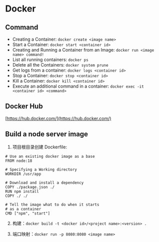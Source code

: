 # Docker

## Command

- Creating a Container: `docker create <image name>`
- Start a Container: `docker start <container id>`
- Creating and Running a Container from an Image: `docker run <image name> command!`
- List all running containers:  `docker ps`
- Delete all the Containers: `docker system prune`
- Get logs from a container: `docker logs <container id>`
- Stop a Container: `docker stop <container id>`
- Kill a Container: `docker kill <container id>`
- Execute an additional command in a container: `docker exec -it <container id> <command>`
  
## Docker Hub
[https://hub.docker.com/](https://hub.docker.com/)

## Build a node server image
1. 项目根目录创建 Dockerfile:
```
# Use an existing docker image as a base
FROM node:18

# Specifying a Working directory
WORKDIR /usr/app

# Download and install a dependency
COPY ./package.json ./
RUN npm install
COPY ./ ./

# Tell the image what to do when it starts
# as a container
CMD ["npm", "start"]
```

2. 构建：`docker build -t <docker id>/<project name>:<version> .`

3. 端口映射：`docker run -p 8080:8080 <image name>`
